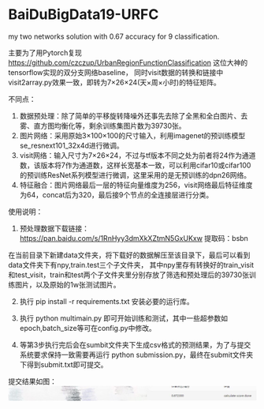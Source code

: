 # BaiDuBigData19-URFC
my two networks solution with 0.67 accuracy for 9 classification.

主要为了用Pytorch复现 https://github.com/czczup/UrbanRegionFunctionClassification 这位大神的tensorflow实现的双分支网络baseline，
同时visit数据的转换和链接中visit2array.py效果一致，即转为7×26×24(天×周×小时)的特征矩阵。

不同点：
1. 数据预处理：除了简单的平移旋转降噪外还事先去除了全黑和全白图片、去雾、直方图均衡化等，剩余训练集图片数为39730张。
2. 图片网络：采用原始3×100×100的尺寸输入，利用imagenet的预训练模型se_resnext101_32x4d进行微调。
3. visit网络：输入尺寸为7×26×24，不过与tf版本不同之处为前者将24作为通道数，该版本将7作为通道数，这样长宽基本一致，可以利用cifar10或cifar100
的预训练ResNet系列模型进行微调，这里采用的是无预训练的dpn26网络。
4. 特征融合：图片网络最后一层的特征向量维度为256，visit网络最后特征维度为64，concat后为320，最后接9个节点的全连接层进行分类。



使用说明：
1. 预处理数据下载链接：https://pan.baidu.com/s/1RnHyy3dmXkXZtmN5GxUKxw  提取码：bsbn

在当前目录下新建data文件夹，将下载好的数据解压至该目录下，最后可以看到data文件夹下有npy,train.test三个子文件夹，
其中npy里存有转换好的train_visit和test_visit，train和test两个子文件夹里分别存放了筛选和预处理后的39730张训练图片，以及原始的1w张测试图片。

2. 执行 pip install -r requirements.txt 安装必要的运行库。

3. 执行 python multimain.py 即可开始训练和测试，其中一些超参数如epoch,batch_size等可在config.py中修改。

4. 等第3步执行完后会在sumbit文件夹下生成csv格式的预测结果，为了与提交系统要求保持一致需要再运行 python submission.py，最终在submit文件夹下得到submit.txt即可提交。


提交结果如图：
![image](https://github.com/ABadCandy/BaiDuBigData19-URFC/blob/master/images/132844245726548246.jpg)
